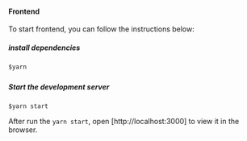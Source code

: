#### Frontend

To start frontend, you can follow the instructions below:

##### install dependencies

```
$yarn
```

##### 

##### Start the development server

```
$yarn start
```

After run the `yarn start`,  open [http://localhost:3000] to view it in the browser.